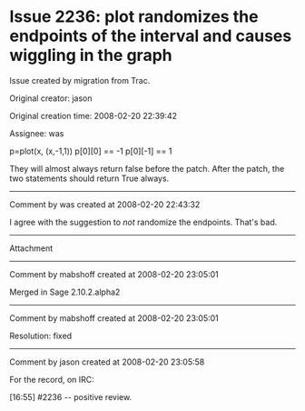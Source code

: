 # Issue 2236: plot randomizes the endpoints of the interval and causes wiggling in the graph

Issue created by migration from Trac.

Original creator: jason

Original creation time: 2008-02-20 22:39:42

Assignee: was


p=plot(x, (x,-1,1))
p[0][0] == -1
p[0][-1] == 1

They will almost always return false before the patch.  After the patch, the two statements should return True always.


---

Comment by was created at 2008-02-20 22:43:32

I agree with the suggestion to *not* randomize the endpoints.  That's bad.


---

Attachment


---

Comment by mabshoff created at 2008-02-20 23:05:01

Merged in Sage 2.10.2.alpha2


---

Comment by mabshoff created at 2008-02-20 23:05:01

Resolution: fixed


---

Comment by jason created at 2008-02-20 23:05:58

For the record, on IRC:

[16:55] <wstein> #2236 -- positive review.
